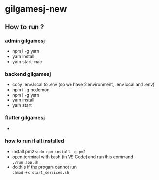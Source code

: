 # gilgamesj-new

## How to run ?

### admin gilgamesj

- npm i -g yarn
- yarn install
- yarn start-mac

### backend gilgamesj

- copy .env.local to .env (so we have 2 environment, .env.local and .env)
- npm i -g nodemon
- npm i -g yarn
- yarn install
- yarn start

### flutter gilgamesj

-

### how to run if all installed

- install pm2
  `sudo npm install -g pm2`
- open terminal with bash (in VS Code) and run this command
  `./run_app.sh`
- do this if the progam cannot run  
  `chmod +x start_services.sh`

